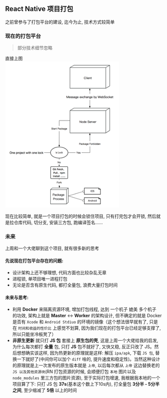 ## React Native 项目打包

之前曾参与了打包平台的建设, 迄今为止, 技术方式较简单

### 现在的打包平台

> 部分技术细节忽略  

直接上图  
<img src='../assets/rn-package_1.png' width="366" />

现在比较简单, 就是一个项目打包的时候会锁住项目, 只有打完包才会开锁, 然后就是拉仓库代码, 切分支, 安装三方包, 跑编译签名......

### 未来

上周和一个大佬聊到这个项目, 就有很多新的思考  

#### 先说现在打包平台存在的问题:  
- 设计架构上还不够理想, 代码方面也比较杂乱无章
- 进程锁, 单项目唯一进程打包
- 无论是否含有原生代码, 都打全量包, 浪费大量打包时间

#### 未来与思考:

- 利用 **Docker** 来隔离资源环境, 增加打包线程, 达到 一个机子 媲美 多个机子 的功效, 架构上就是 **Master** <-> **Worker** 的架构设计, 但不确定的就是 Docker 是否有 `Xcode` 和 `Android Stdiuo` 的环境的镜像（这个想法很早就有了, 只是在 `时间和收益的性价比` 上感觉不划算, 因为我们现在的打包平台已经足够支撑了, 所以只能坐冷板凳了）
- **非原生更新** 就只打 **JS 包** 套接上 **原生包的壳**, 这是上周一个大佬给我的启发, 为什么每次都打 **全量** 包, 只打 **JS** 包不就好了, 又快又稳, 反正只改了 JS。然后想想确实该这样, 因为热更新的原理就是这样: 解压 `ipa/apk`, 下载 `JS 包`, 替换一下就好了(中间你可以加个 `diff` 啥的, 提升速度和稳定性)。当然这种设计的原理就是上一次发布的原生版本就是 `上帝`, 以后每次都从 `上帝` 这边替换老的 `JS 以及其他资源块`(RN 打包资源的时候, 会顺便打包 `本地` 图片以及 `node_modules` 里三方包的图片资源), 至于实际打包增速, 我根据我本地的一个项目算了下: 只打 JS 包 **37s**(基本这个数上下10s内), 打全量包 **3分半 - 5分半之间**, 至少缩减了 **5倍** 以上的时间
